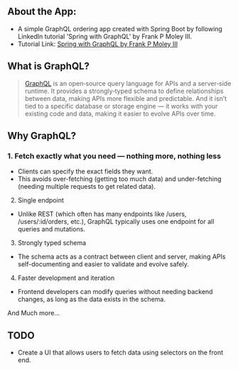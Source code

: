 ## About the App:
- A simple GraphQL ordering app created with Spring Boot by following LinkedIn tutorial 'Spring with GraphQL' by Frank P Moley III. 
- Tutorial Link: [Spring with GraphQL by Frank P Moley III](https://www.linkedin.com/learning/spring-with-graphql)

## What is GraphQL?
> [GraphQL](https://graphql.org/) is an open‑source query language for APIs and a server‑side runtime. It provides a strongly‑typed schema to define relationships between data, making APIs more flexible and predictable. And it isn’t tied to a specific database or storage engine — it works with your existing code and data, making it easier to evolve APIs over time.

## Why GraphQL?
### 1. Fetch exactly what you need — nothing more, nothing less
   - Clients can specify the exact fields they want.
   - This avoids over-fetching (getting too much data) and under-fetching (needing multiple requests to get related data).

2. Single endpoint
  - Unlike REST (which often has many endpoints like /users, /users/:id/orders, etc.), GraphQL typically uses one endpoint for all queries and mutations.

3. Strongly typed schema
  - The schema acts as a contract between client and server, making APIs self-documenting and easier to validate and evolve safely.

4. Faster development and iteration
  - Frontend developers can modify queries without needing backend changes, as long as the data exists in the schema.

And Much more...

## TODO
- Create a UI that allows users to  fetch data using selectors on the front end.
